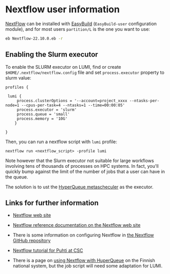 # Nextflow user information

[NextFlow](https://www.nextflow.io/) can be installed with 
[EasyBuild](https://docs.lumi-supercomputer.eu/software/installing/easybuild/)
(`EasyBuild-user` configuration module), and for most users
`partition/L` is the one you want to use:
``` bash
eb Nextflow-22.10.0.eb -r
```

## Enabling the Slurm executor

To enable the SLURM executor on LUMI, find or create `$HOME/.nextflow/nextflow.config` file and set `process.executor` property to slurm value:

```
profiles {

 lumi {
     process.clusterOptions = '--account=project_xxxx --ntasks-per-node=1 --cpus-per-task=4 --ntasks=1 --time=00:00:05'
     process.executor = 'slurm'
     process.queue = 'small'
     process.memory = '10G'
    }
    
}
```

Then, you can run a nextflow script with `lumi` profile: 

```
nextflow run <nextflow_script> -profile lumi
```

Note however that the Slurm executor not suitable for large workflows 
involving tens of thousands of processes on HPC systems. In fact,
you'll quickly bump against the limit of the number of jobs that
a user can have in the queue.

The solution is to ust the [HyperQueue metascheculer](../../h/HyperQueue) as the executor.

## Links for further information

-   [Nextflow web site](https://nextflow.io/)

-   [Nextflow reference documentation on the Nextflow web site](https://www.nextflow.io/docs/latest/index.html)

-   There is some information on configuring Nextflow in 
    [the Nextflow GitHub repository](https://github.com/nextflow-io/nextflow)

-   [Nextflow tutorial for Puhti at CSC](https://github.com/yetulaxman/Biocontainer/blob/master/_tutorials/nextflow_tutorial.md)

-   There is a page on [using Nextflow with HuperQueue](https://docs.csc.fi/support/tutorials/nextflow-hq/)
    on the Finnish national system, but the job script will need some adaptation for LUMI.
